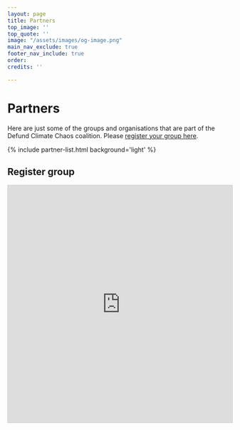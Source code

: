 ```yaml
---
layout: page
title: Partners
top_image: ''
top_quote: ''
image: "/assets/images/og-image.png"
main_nav_exclude: true
footer_nav_include: true
order:
credits: ''

---
```

# Partners

Here are just some of the groups and organisations that are part of the Defund Climate Chaos coalition. Please [register your group here](https://airtable.com/shrgvGc0v5EnhbWxu).

{% include partner-list.html background='light' %}

## Register group

<script src="https://static.airtable.com/js/embed/embed_snippet_v1.js"></script><iframe class="airtable-embed airtable-dynamic-height" src="https://airtable.com/embed/shrgvGc0v5EnhbWxu?backgroundColor=red" frameborder="0" onmousewheel="" width="100%" height="533" style="background: transparent; border: 1px solid #ccc;"></iframe>
